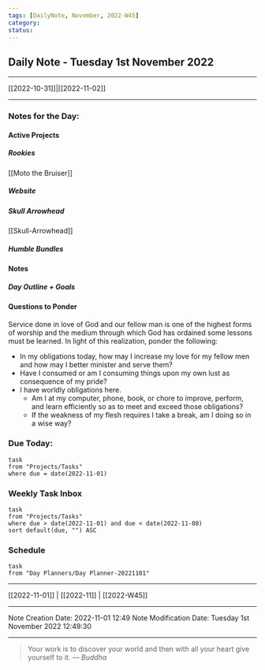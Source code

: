 ```yaml
---
tags: [DailyNote, November, 2022-W45]
category:
status:
---
```


## Daily Note - Tuesday 1st November 2022

---
[[2022-10-31]]|[[2022-11-02]]

---

### Notes for the Day:
#### Active Projects
##### Rookies
[[Moto the Bruiser]]
##### Website
##### Skull Arrowhead
[[Skull-Arrowhead]]
##### Humble Bundles

#### Notes
##### Day Outline + Goals

#### Questions to Ponder
Service done in love of God and our fellow man is one of the highest forms of worship and the medium through which God has ordained some lessons must be learned.  In light of this realization, ponder the following:
- In my obligations today, how may I increase my love for my fellow men and how may I better minister and serve them?
- Have I consumed or am I consuming things upon my own lust as consequence of my pride?
- I have worldly obligations here.  
	- Am I at my computer, phone, book, or chore to improve, perform, and learn efficiently so as to meet and exceed those obligations?  
	- If the weakness of my flesh requires I take a break, am I doing so in a wise way?


### Due Today:
```dataview
task
from "Projects/Tasks"
where due = date(2022-11-01)
```

### Weekly Task Inbox
```dataview
task
from "Projects/Tasks"
where due > date(2022-11-01) and due < date(2022-11-08)
sort default(due, "") ASC
```

### Schedule
```dataview
task
from "Day Planners/Day Planner-20221101"

```
---
[[2022-11-01]] | [[2022-11]] | [[2022-W45]]

---

Note Creation Date: 2022-11-01 12:49
Note Modification Date: Tuesday 1st November 2022 12:49:30 

--- 
> Your work is to discover your world and then with all your heart give yourself to it.
> — <cite>Buddha</cite>